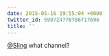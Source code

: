 ```yaml
---
date: 2015-05-16 19:55:04 +0000
twitter_id: 599724778786717696
title: ''
---
```


<!-- Tweet at https://twitter.com/statuses/599722632032825344 is either deleted or protected. -->

[@Sling](https://twitter.com/Sling) what channel?
